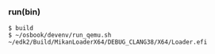 ### run(bin)
```
$ build
$ ~/osbook/devenv/run_qemu.sh ~/edk2/Build/MikanLoaderX64/DEBUG_CLANG38/X64/Loader.efi
```